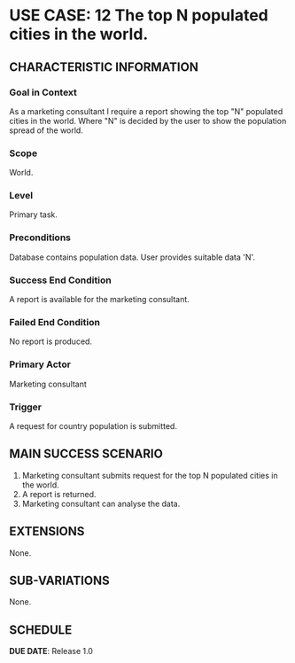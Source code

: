 # USE CASE: 12 The top N populated cities in the world.

## CHARACTERISTIC INFORMATION

### Goal in Context

As a marketing consultant I require a report showing the top "N" populated cities in the world. Where "N" is decided by the user to show the population spread of the world.

### Scope

World.

### Level

Primary task.

### Preconditions

Database contains population data.
User provides suitable data 'N'.

### Success End Condition

A report is available for the marketing consultant.

### Failed End Condition

No report is produced.

### Primary Actor

Marketing consultant

### Trigger

A request for country population is submitted.

## MAIN SUCCESS SCENARIO

1. Marketing consultant submits request for the top N populated cities in the world.
2. A report is returned.
3. Marketing consultant can analyse the data.

## EXTENSIONS

None.

## SUB-VARIATIONS

None.

## SCHEDULE

**DUE DATE**: Release 1.0